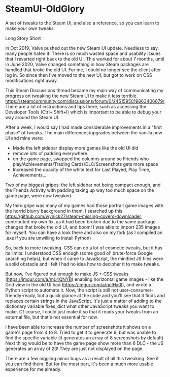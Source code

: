 # SteamUI-OldGlory
A set of tweaks to the Steam UI, and also a reference, so you can learn to make your own tweaks.

Long Story Short

In Oct 2019, Valve pushed out the new Steam UI update. Needless to say, many people hated it. There is so much wasted space and usability issues that I reverted right back to the old UI. This worked for about 7 months, until in June 2020, Valve changed something in how Steam packages are handled that broke the old UI. For me, I could no longer see the client after log in. So since then I've moved to the new UI, but got to work on CSS modifications right away.

This Steam Discussions thread became my main way of communicating my progress on tweaking the new Steam UI to make it less terrible. https://steamcommunity.com/discussions/forum/0/2451595019863406679/
There are a lot of instructions and tips there, such as accessing the Developer Tools (Ctrl+ Shift+I) which is important to be able to debug your way around the Steam UI.

After a week, I would say I had made considerable improvements in a "first phase" of tweaks.
The main differences/upgrades between the vanilla new UI and mine were:

- Made the left sidebar display more games like the old UI did
- remove lots of padding everywhere
- on the game page, swapped the columns around so Friends who play/Achievements/Trading Cards/DLC/Screenshots gets more space
- Increased the opacity of the white text for Last Played, Play Time, Achievements...

Two of my biggest gripes: the left sidebar not being compact enough, and the Friends Activity with padding taking up way too much space on the game page, were now tweaked.

My third gripe was many of my games had those portrait game images with the horrid blurry background in them. I searched up this https://github.com/wynick27/steam-missing-covers-downloader, contributed my own fix, as it had been broken due to the same package changes that broke the old UI, and boom! I was able to import 235 images for myself. You can have a look there and also on my fork (as I compiled an .exe if you are unwilling to install Python)

So, back to more tweaking. CSS can do a lot of cosmetic tweaks, but it has its limits. I understood CSS enough (some good ol' brute-force Google searching helps), but when it came to JavaScript, the minified JS files were a solid obstacle and I felt I had no idea how to decipher it to make tweaks.

But now, I've figured out enough to make JS + CSS tweaks (https://imgur.com/a/mL4QNYB) enabling horizontal game images - like the Grid view in the old UI had (https://imgur.com/a/qcIHx0l), and wrote a Python script to automate it. Now, the script is still not user-consumer-friendly-ready, but a quick glance at the code and you'll see that it finds and replaces certain strings in the JavaScript. It's just a matter of adding to the dictionary variable fixes_dict what other JavaScript tweaks you want to make. Of course, I could just make it so that it reads your tweaks from an external file, but that's not essential for now.

I have been able to increase the number of screenshots it shows on a game's page from 4 to 8. Tried to get it to generate 9, but was unable to find the specific variable (it generates an array of 8 screenshots by default). Next thing would be to have the game page show more than 6 DLC - the JS generates an array of 23! They are just not displayed on the page.

There are a few niggling minor bugs as a result of all this tweaking. See if you can find them. But for the most part, it's been a much more usable experience for me already.

